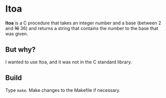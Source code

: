 # Itoa

**Itoa** is a C procedure that takes an integer number and a base (between 2 and ~~16~~ 36) and returns a string that contains the number to the base that was given.

## But why?

I wanted to use Itoa, and it was not in the C standard library.

## Build

Type `make`. Make changes to the Makefile if necessary.

